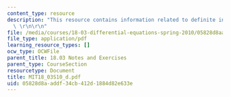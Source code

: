 ```yaml
---
content_type: resource
description: "This resource contains information related to definite integral solutions.\
  \ \r\n\r\n"
file: /media/courses/18-03-differential-equations-spring-2010/05828d8aaddf34cb412d1884d82e633e_MIT18_03S10_d.pdf
file_type: application/pdf
learning_resource_types: []
ocw_type: OCWFile
parent_title: 18.03 Notes and Exercises
parent_type: CourseSection
resourcetype: Document
title: MIT18_03S10_d.pdf
uid: 05828d8a-addf-34cb-412d-1884d82e633e
---
```

